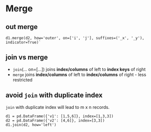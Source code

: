 # Merge

## out merge 
``
d1.merge(d2, how='outer', on=['i', 'j'], suffixes=('_x', '_y'), indicator=True)`
``

## join vs merge
- `join`(... on=[...]) joins **index/columns** of left to **index keys** of right
- `merge` joins **index/columns** of left to **index/columns** of right - less restricted

## avoid `join` with duplicate index
`join` with duplicate index will lead to m x n records.
```
d1 = pd.DataFrame({'v1': [1,5,6]}, index=[1,3,3])
d2 = pd.DataFrame({'v2': [4,6]}, index=[3,3])
d1.join(d2, how='left')
```
